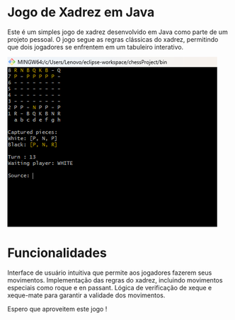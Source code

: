 
# Jogo de Xadrez em Java
Este é um simples jogo de xadrez desenvolvido em Java como parte de um projeto pessoal. O jogo segue as regras clássicas do xadrez, permitindo que dois jogadores se enfrentem em um tabuleiro interativo.

![Imagem para o GitHub](paragithub.png)


# Funcionalidades
Interface de usuário intuitiva que permite aos jogadores fazerem seus movimentos.
Implementação das regras do xadrez, incluindo movimentos especiais como roque e en passant.
Lógica de verificação de xeque e xeque-mate para garantir a validade dos movimentos.

Espero que aproveitem este jogo !

